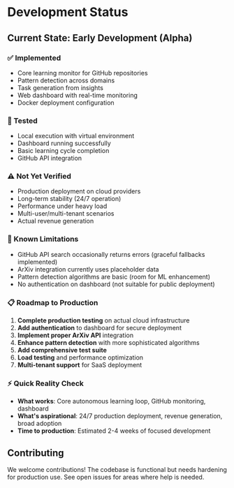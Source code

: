 # Development Status

## Current State: Early Development (Alpha)

### ✅ Implemented
- Core learning monitor for GitHub repositories
- Pattern detection across domains
- Task generation from insights
- Web dashboard with real-time monitoring
- Docker deployment configuration

### 🧪 Tested
- Local execution with virtual environment
- Dashboard running successfully
- Basic learning cycle completion
- GitHub API integration

### ⚠️ Not Yet Verified
- Production deployment on cloud providers
- Long-term stability (24/7 operation)
- Performance under heavy load
- Multi-user/multi-tenant scenarios
- Actual revenue generation

### 🚧 Known Limitations
- GitHub API search occasionally returns errors (graceful fallbacks implemented)
- ArXiv integration currently uses placeholder data
- Pattern detection algorithms are basic (room for ML enhancement)
- No authentication on dashboard (not suitable for public deployment)

### 📋 Roadmap to Production
1. **Complete production testing** on actual cloud infrastructure
2. **Add authentication** to dashboard for secure deployment
3. **Implement proper ArXiv API** integration
4. **Enhance pattern detection** with more sophisticated algorithms
5. **Add comprehensive test suite**
6. **Load testing** and performance optimization
7. **Multi-tenant support** for SaaS deployment

### ⚡ Quick Reality Check
- **What works**: Core autonomous learning loop, GitHub monitoring, dashboard
- **What's aspirational**: 24/7 production deployment, revenue generation, broad adoption
- **Time to production**: Estimated 2-4 weeks of focused development

## Contributing
We welcome contributions! The codebase is functional but needs hardening for production use. See open issues for areas where help is needed.